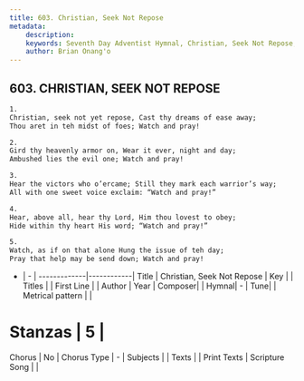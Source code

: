 ```yaml
---
title: 603. Christian, Seek Not Repose
metadata:
    description: 
    keywords: Seventh Day Adventist Hymnal, Christian, Seek Not Repose, , 
    author: Brian Onang'o
---
```



## 603. CHRISTIAN, SEEK NOT REPOSE

```txt
1.
Christian, seek not yet repose, Cast thy dreams of ease away;
Thou aret in teh midst of foes; Watch and pray!

2.
Gird thy heavenly armor on, Wear it ever, night and day;
Ambushed lies the evil one; Watch and pray!

3.
Hear the victors who o’ercame; Still they mark each warrior’s way;
All with one sweet voice exclaim: “Watch and pray!”

4.
Hear, above all, hear thy Lord, Him thou lovest to obey;
Hide within thy heart His word; “Watch and pray!”

5.
Watch, as if on that alone Hung the issue of teh day;
Pray that help may be send down; Watch and pray!
```

- |   -  |
-------------|------------|
Title | Christian, Seek Not Repose |
Key |  |
Titles |  |
First Line |  |
Author | 
Year | 
Composer|  |
Hymnal|  - |
Tune|  |
Metrical pattern | |
# Stanzas | 5 |
Chorus | No |
Chorus Type | - |
Subjects |  |
Texts |  |
Print Texts | 
Scripture Song |  |
  
